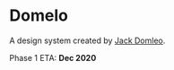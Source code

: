 # Domelo

A design system created by [Jack Domleo](https://jackdomleo.dev).

Phase 1 ETA: **Dec 2020**
